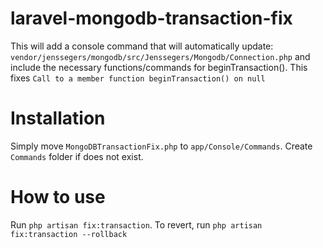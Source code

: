 # laravel-mongodb-transaction-fix

This will add a console command that will automatically update: `vendor/jenssegers/mongodb/src/Jenssegers/Mongodb/Connection.php` and include the necessary functions/commands for beginTransaction(). This fixes `Call to a member function beginTransaction() on null`

# Installation
Simply move `MongoDBTransactionFix.php` to `app/Console/Commands`. Create `Commands` folder if does not exist.

# How to use
Run `php artisan fix:transaction`. To revert, run `php artisan fix:transaction --rollback` 
